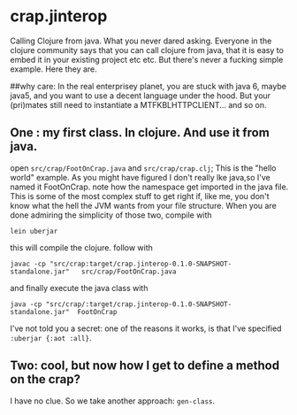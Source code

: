 # crap.jinterop

Calling Clojure from java. What you never dared asking.
Everyone in the clojure community says that you can call clojure from java, that it is easy to embed it in your existing project etc etc. But there's never a fucking simple example. Here they are.

##why care:
In the real enterprisey planet, you are stuck with java 6, maybe java5, and you want to use a decent language under the hood. But your (pri)mates still need to instantiate a MTFKBLHTTPCLIENT... and so on.


## One : my first class. In clojure. And use it from java.
open `src/crap/FootOnCrap.java` and `src/crap/crap.clj`; This is the "hello world" example. As you might have figured I don't really lke java,so I've named it FootOnCrap. note how the namespace get imported in the java file. This is some of the most complex stuff to get right if, like me, you don't know what the hell the JVM wants from your file structure.
When you are done admiring the simplicity of those two, compile with
```
lein uberjar
```
this will compile the clojure.
follow with
```
javac -cp "src/crap:target/crap.jinterop-0.1.0-SNAPSHOT-standalone.jar"   src/crap/FootOnCrap.java

```
and finally execute the java class with

```
java -cp "src/crap/:target/crap.jinterop-0.1.0-SNAPSHOT-standalone.jar"  FootOnCrap
```

I've not told you a secret: one of the reasons it works, is that I've specified `:uberjar {:aot :all}`.

## Two: cool, but now how I get to define a method on the crap?
I have no clue. So we take another approach: `gen-class`.

